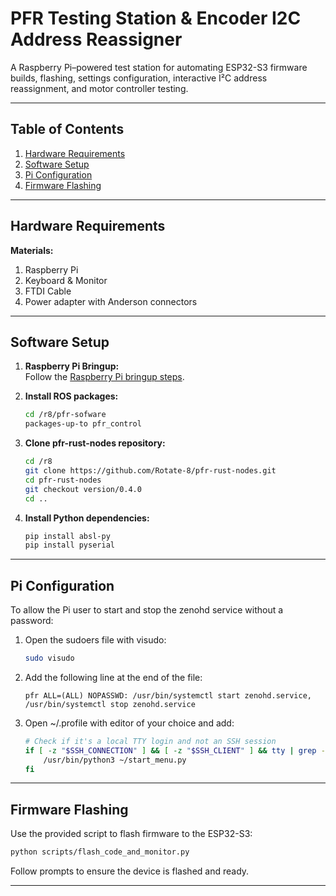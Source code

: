 
# PFR Testing Station & Encoder I2C Address Reassigner

A Raspberry Pi–powered test station for automating ESP32-S3 firmware builds, flashing, settings configuration, interactive I²C address reassignment, and motor controller testing.

---

## Table of Contents
1. [Hardware Requirements](#hardware-requirements)
2. [Software Setup](#software-setup)
3. [Pi Configuration](#pi-configuration)
4. [Firmware Flashing](#firmware-flashing)


---

## Hardware Requirements
**Materials:**
1. Raspberry Pi
2. Keyboard & Monitor
3. FTDI Cable
4. Power adapter with Anderson connectors

---

## Software Setup
1. **Raspberry Pi Bringup:**  
	Follow the [Raspberry Pi bringup steps](https://app.clickup.com/9014308583/v/dc/8cmpvq7-594/8cmpvq7-3234).

2. **Install ROS packages:**  
	```bash
    cd /r8/pfr-sofware
	packages-up-to pfr_control
	```

3. **Clone pfr-rust-nodes repository:**
	```bash
    cd /r8
	git clone https://github.com/Rotate-8/pfr-rust-nodes.git
	cd pfr-rust-nodes
	git checkout version/0.4.0
	cd ..
	```

4. **Install Python dependencies:**  
	```bash
	pip install absl-py
    pip install pyserial
	```

---

## Pi Configuration
To allow the Pi user to start and stop the zenohd service without a password:

1. Open the sudoers file with visudo:
	```bash
	sudo visudo
	```
2. Add the following line at the end of the file:
	```
	pfr ALL=(ALL) NOPASSWD: /usr/bin/systemctl start zenohd.service, /usr/bin/systemctl stop zenohd.service
	```
3. Open ~/.profile with editor of your choice and add:
	```bash
	# Check if it's a local TTY login and not an SSH session
	if [ -z "$SSH_CONNECTION" ] && [ -z "$SSH_CLIENT" ] && tty | grep -q '/dev/tty'; then
		/usr/bin/python3 ~/start_menu.py
	fi
    
---

## Firmware Flashing
Use the provided script to flash firmware to the ESP32-S3:
```bash
python scripts/flash_code_and_monitor.py
```
Follow prompts to ensure the device is flashed and ready.

---

